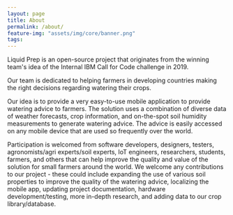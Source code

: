 ```yaml
---
layout: page
title: About
permalink: /about/
feature-img: "assets/img/core/banner.png"
tags: 
---
```


Liquid Prep is an open-source project that originates from the winning team's idea of the Internal IBM Call for Code challenge in 2019.

Our team is dedicated to helping farmers in developing countries making the right decisions regarding watering their crops.

Our idea is to provide a very easy-to-use mobile application to provide watering advice to farmers. The solution uses a combination of diverse data of weather forecasts, crop information, and on-the-spot soil humidity measurements to generate watering advice. The advice is easily accessed on any mobile device that are used so frequently over the world. 

Participation is welcomed from software developers, designers, testers, agronomists/agri experts/soil experts, IoT engineers, researchers, students, farmers, and others that can help improve the quality and value of the solution for small farmers around the world. We welcome any contributions to our project - these could include expanding the use of various soil properties to improve the quality of the watering advice, localizing the mobile app, updating project documentation, hardware development/testing, more in-depth research, and adding data to our crop library/database.
